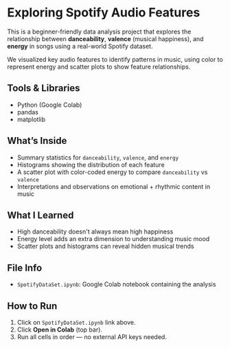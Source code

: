 #  Exploring Spotify Audio Features

This is a beginner-friendly data analysis project that explores the relationship between **danceability**, **valence** (musical happiness), and **energy** in songs using a real-world Spotify dataset.

We visualized key audio features to identify patterns in music, using color to represent energy and scatter plots to show feature relationships.


##  Tools & Libraries

- Python (Google Colab)
- pandas
- matplotlib


##  What’s Inside

- Summary statistics for `danceability`, `valence`, and `energy`
- Histograms showing the distribution of each feature
- A scatter plot with color-coded energy to compare `danceability` vs `valence`
- Interpretations and observations on emotional + rhythmic content in music


##  What I Learned

- High danceability doesn't always mean high happiness
- Energy level adds an extra dimension to understanding music mood
- Scatter plots and histograms can reveal hidden musical trends


##  File Info

- `SpotifyDataSet.ipynb`: Google Colab notebook containing the analysis

## How to Run

1. Click on `SpotifyDataSet.ipynb` link above.
2. Click **Open in Colab** (top bar).
3. Run all cells in order — no external API keys needed.
